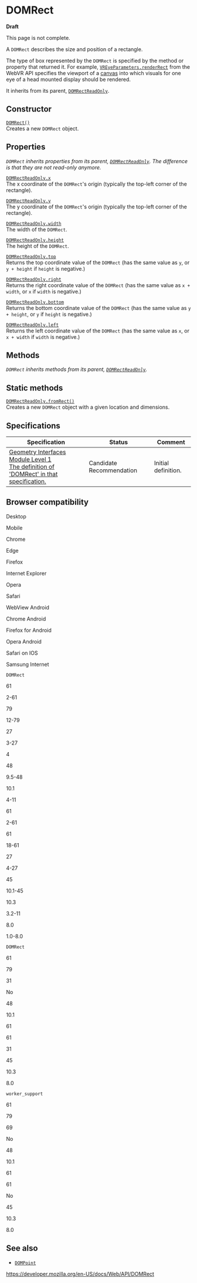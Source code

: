 # DOMRect

**Draft**

This page is not complete.

A `DOMRect` describes the size and position of a rectangle.

The type of box represented by the `DOMRect` is specified by the method or property that returned it. For example, [`VREyeParameters.renderRect`](vreyeparameters/renderrect) from the WebVR API specifies the viewport of a [canvas](htmlcanvaselement) into which visuals for one eye of a head mounted display should be rendered.

It inherits from its parent, [`DOMRectReadOnly`](domrectreadonly).

## Constructor

[`DOMRect()`](domrect/domrect)  
Creates a new `DOMRect` object.

## Properties

_`DOMRect` inherits properties from its parent, [`DOMRectReadOnly`](domrectreadonly). The difference is that they are not read-only anymore._

[`DOMRectReadOnly.x`](domrectreadonly/x)  
The x coordinate of the `DOMRect`'s origin (typically the top-left corner of the rectangle).

[`DOMRectReadOnly.y`](domrectreadonly/y)  
The y coordinate of the `DOMRect`'s origin (typically the top-left corner of the rectangle).

[`DOMRectReadOnly.width`](domrectreadonly/width)  
The width of the `DOMRect`.

[`DOMRectReadOnly.height`](domrectreadonly/height)  
The height of the `DOMRect`.

[`DOMRectReadOnly.top`](domrectreadonly/top)  
Returns the top coordinate value of the `DOMRect` (has the same value as `y`, or `y + height` if `height` is negative.)

[`DOMRectReadOnly.right`](domrectreadonly/right)  
Returns the right coordinate value of the `DOMRect` (has the same value as `x + width`, or `x` if `width` is negative.)

[`DOMRectReadOnly.bottom`](domrectreadonly/bottom)  
Returns the bottom coordinate value of the `DOMRect` (has the same value as `y + height`, or `y` if `height` is negative.)

[`DOMRectReadOnly.left`](domrectreadonly/left)  
Returns the left coordinate value of the `DOMRect` (has the same value as `x`, or `x + width` if `width` is negative.)

## Methods

_`DOMRect` inherits methods from its parent, [`DOMRectReadOnly`](domrectreadonly)._

## Static methods

[`DOMRectReadOnly.fromRect()`](domrectreadonly/fromrect)  
Creates a new `DOMRect` object with a given location and dimensions.

## Specifications

<table><thead><tr class="header"><th>Specification</th><th>Status</th><th>Comment</th></tr></thead><tbody><tr class="odd"><td><a href="https://drafts.fxtf.org/geometry/#DOMRect">Geometry Interfaces Module Level 1<br />
<span class="small">The definition of 'DOMRect' in that specification.</span></a></td><td><span class="spec-cr">Candidate Recommendation</span></td><td>Initial definition.</td></tr></tbody></table>

## Browser compatibility

Desktop

Mobile

Chrome

Edge

Firefox

Internet Explorer

Opera

Safari

WebView Android

Chrome Android

Firefox for Android

Opera Android

Safari on IOS

Samsung Internet

`DOMRect`

61

2-61

79

12-79

27

3-27

4

48

9.5-48

10.1

4-11

61

2-61

61

18-61

27

4-27

45

10.1-45

10.3

3.2-11

8.0

1.0-8.0

`DOMRect`

61

79

31

No

48

10.1

61

61

31

45

10.3

8.0

`worker_support`

61

79

69

No

48

10.1

61

61

No

45

10.3

8.0

## See also

- [`DOMPoint`](dompoint)

<a href="https://developer.mozilla.org/en-US/docs/Web/API/DOMRect" class="_attribution-link">https://developer.mozilla.org/en-US/docs/Web/API/DOMRect</a>
